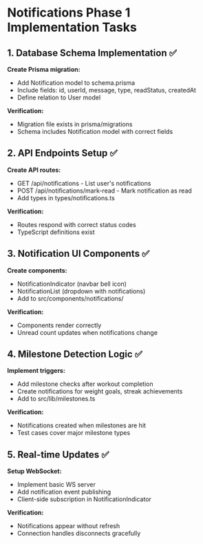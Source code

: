 # Notifications Phase 1 Implementation Tasks

## 1. Database Schema Implementation ✅
**Create Prisma migration:**
- Add Notification model to schema.prisma
- Include fields: id, userId, message, type, readStatus, createdAt
- Define relation to User model

**Verification:**
- Migration file exists in prisma/migrations
- Schema includes Notification model with correct fields

## 2. API Endpoints Setup ✅
**Create API routes:**
- GET /api/notifications - List user's notifications
- POST /api/notifications/mark-read - Mark notification as read
- Add types in types/notifications.ts

**Verification:**
- Routes respond with correct status codes
- TypeScript definitions exist

## 3. Notification UI Components ✅
**Create components:**
- NotificationIndicator (navbar bell icon)
- NotificationList (dropdown with notifications)
- Add to src/components/notifications/

**Verification:**
- Components render correctly
- Unread count updates when notifications change

## 4. Milestone Detection Logic ✅
**Implement triggers:**
- Add milestone checks after workout completion
- Create notifications for weight goals, streak achievements
- Add to src/lib/milestones.ts

**Verification:**
- Notifications created when milestones are hit
- Test cases cover major milestone types

## 5. Real-time Updates ✅
**Setup WebSocket:**
- Implement basic WS server
- Add notification event publishing
- Client-side subscription in NotificationIndicator

**Verification:**
- Notifications appear without refresh
- Connection handles disconnects gracefully